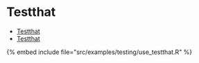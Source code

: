 # Testthat

* [Testthat](https://testthat.r-lib.org/)
* [Testthat](https://www.rdocumentation.org/packages/testthat)

{% embed include file="src/examples/testing/use_testthat.R" %}


